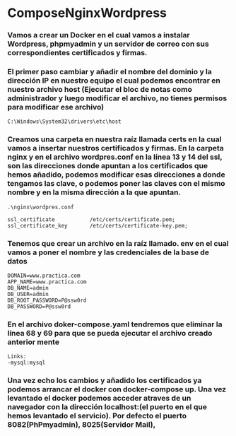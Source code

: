 # ComposeNginxWordpress
### Vamos a crear un Docker en el cual vamos a instalar Wordpress, phpmyadmin y un servidor de correo con sus correspondientes certificados y firmas.
### El primer paso cambiar y añadir el nombre del dominio y la dirección IP en nuestro equipo el cual podemos encontrar en nuestro archivo host (Ejecutar el bloc de notas como administrador y luego modificar el archivo, no tienes permisos para modificar ese archivo)

```shell
C:\Windows\System32\drivers\etc\host 
```
### Creamos una carpeta en nuestra raíz llamada certs en la cual vamos a insertar nuestros certificados y firmas. En la carpeta nginx y en el archivo wordpres.conf en la línea 13 y 14 del ssl, son las direcciones donde apuntan a los certificados que hemos añadido, podemos modificar esas direcciones a donde tengamos las clave, o podemos poner las claves con el mismo nombre y en la misma dirección a la que apuntan. 

```Shell
.\nginx\wordpres.conf

ssl_certificate           /etc/certs/certificate.pem;
ssl_certificate_key       /etc/certs/certificate-key.pem;
```
### Tenemos que crear un archivo en la raíz llamado. env en el cual vamos a poner el nombre y las credenciales de la base de datos 
```Shell
DOMAIN=www.practica.com
APP_NAME=www.practica.com
DB_NAME=admin
DB_USER=admin
DB_ROOT_PASSWORD=P@ssw0rd
DB_PASSWORD=P@ssw0rd
```
### En el archivo doker-compose.yaml tendremos que eliminar la línea 68 y 69 para que se pueda ejecutar el archivo creado anterior mente
```Shell
Links:
-mysql:mysql
```
### Una vez echo los cambios y añadido los certificados ya podemos arrancar el docker con docker-compose up. Una vez levantado el docker podemos acceder atraves de un navegador con la dirección localhost:(el puerto en el que hemos levantado el servicio). Por defecto el puerto 8082(PhPmyadmin), 8025(Servidor Mail), 

